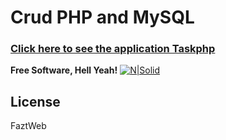 # Crud PHP and MySQL
### [Click here to see the application Taskphp](https://taskphp.herokuapp.com) 

**Free Software, Hell Yeah!**
[![N|Solid](https://www.chrisweb.me/img/logo_chris.webp)](https://www.chrisweb.me)

License
----

FaztWeb